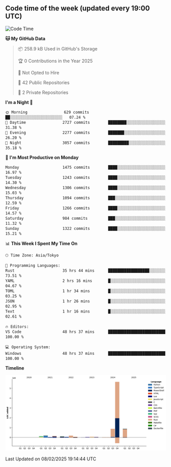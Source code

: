 ## Code time of the week (updated every 19:00 UTC)

<!--START_SECTION:waka-->
![Code Time](http://img.shields.io/badge/Code%20Time-4%2C242%20hrs%2021%20mins-blue)

**🐱 My GitHub Data** 

> 📦 258.9 kB Used in GitHub's Storage 
 > 
> 🏆 0 Contributions in the Year 2025
 > 
> 🚫 Not Opted to Hire
 > 
> 📜 42 Public Repositories 
 > 
> 🔑 2 Private Repositories 
 > 
**I'm a Night 🦉** 

```text
🌞 Morning                629 commits         ██░░░░░░░░░░░░░░░░░░░░░░░   07.24 % 
🌆 Daytime                2727 commits        ████████░░░░░░░░░░░░░░░░░   31.38 % 
🌃 Evening                2277 commits        ███████░░░░░░░░░░░░░░░░░░   26.20 % 
🌙 Night                  3057 commits        █████████░░░░░░░░░░░░░░░░   35.18 % 
```
📅 **I'm Most Productive on Monday** 

```text
Monday                   1475 commits        ████░░░░░░░░░░░░░░░░░░░░░   16.97 % 
Tuesday                  1243 commits        ████░░░░░░░░░░░░░░░░░░░░░   14.30 % 
Wednesday                1306 commits        ████░░░░░░░░░░░░░░░░░░░░░   15.03 % 
Thursday                 1094 commits        ███░░░░░░░░░░░░░░░░░░░░░░   12.59 % 
Friday                   1266 commits        ████░░░░░░░░░░░░░░░░░░░░░   14.57 % 
Saturday                 984 commits         ███░░░░░░░░░░░░░░░░░░░░░░   11.32 % 
Sunday                   1322 commits        ████░░░░░░░░░░░░░░░░░░░░░   15.21 % 
```


📊 **This Week I Spent My Time On** 

```text
🕑︎ Time Zone: Asia/Tokyo

💬 Programming Languages: 
Rust                     35 hrs 44 mins      ██████████████████░░░░░░░   73.51 % 
YAML                     2 hrs 16 mins       █░░░░░░░░░░░░░░░░░░░░░░░░   04.67 % 
TOML                     1 hr 34 mins        █░░░░░░░░░░░░░░░░░░░░░░░░   03.25 % 
JSON                     1 hr 26 mins        █░░░░░░░░░░░░░░░░░░░░░░░░   02.95 % 
Text                     1 hr 16 mins        █░░░░░░░░░░░░░░░░░░░░░░░░   02.61 % 

🔥 Editors: 
VS Code                  48 hrs 37 mins      █████████████████████████   100.00 % 

💻 Operating System: 
Windows                  48 hrs 37 mins      █████████████████████████   100.00 % 
```

**Timeline**

![Lines of Code chart](https://raw.githubusercontent.com/SARDONYX-sard/SARDONYX-sard/main/assets/bar_graph.png)


 Last Updated on 08/02/2025 19:14:44 UTC
<!--END_SECTION:waka-->